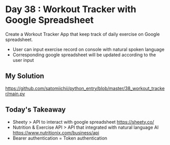 # Day 38 : Workout Tracker with Google Spreadsheet

Create a Workout Tracker App that keep track of daily exercise on Google spreadsheet.
- User can input exercise record on console with natural spoken language
- Corresponding google spreadsheet will be updated according to the user input

## My Solution

https://github.com/satomiichii/python_entry/blob/master/38_workout_tracker/main.py

## Today's Takeaway

- Sheety > API to interact with google spreadsheet
  https://sheety.co/
- Nutrition & Exercise API > API that integrated with natural language AI
  https://www.nutritionix.com/business/api
- Bearer authentication = Token authentication
